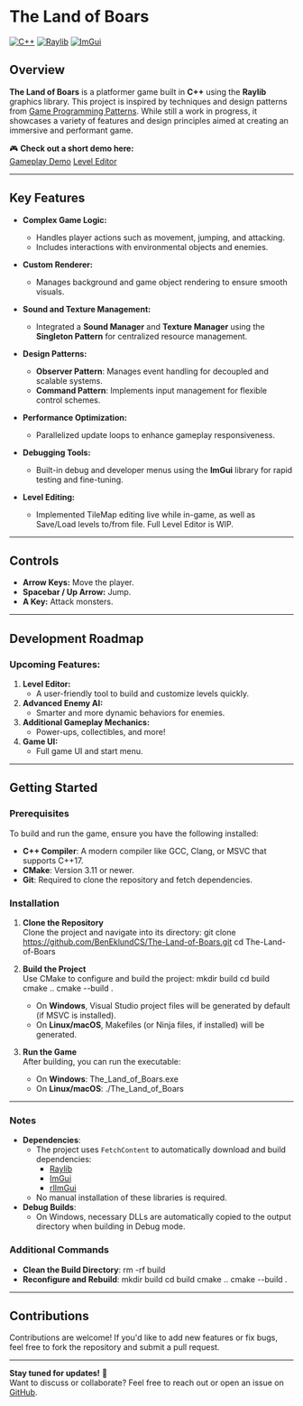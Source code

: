 # The Land of Boars

[![C++](https://img.shields.io/badge/C++-00599C?style=for-the-badge&logo=cplusplus&logoColor=white)](https://cplusplus.com/) 
[![Raylib](https://img.shields.io/badge/Raylib-FA8B00?style=for-the-badge&logo=raylib&logoColor=white)](https://www.raylib.com/) 
[![ImGui](https://img.shields.io/badge/ImGui-009DFF?style=for-the-badge&logo=imgui&logoColor=white)](https://github.com/ocornut/imgui) 

## Overview
**The Land of Boars** is a platformer game built in **C++** using the **Raylib** graphics library. This project is inspired by techniques and design patterns from [Game Programming Patterns](https://gameprogrammingpatterns.com/). While still a work in progress, it showcases a variety of features and design principles aimed at creating an immersive and performant game.

🎮 **Check out a short demo here:**  
[Gameplay Demo](https://www.youtube.com/watch?v=zfADrx9wfsA)
[Level Editor](https://www.youtube.com/watch?v=1qH6dVuWXyU)

---

## Key Features
- **Complex Game Logic:**
  - Handles player actions such as movement, jumping, and attacking.
  - Includes interactions with environmental objects and enemies.

- **Custom Renderer:**
  - Manages background and game object rendering to ensure smooth visuals.

- **Sound and Texture Management:**
  - Integrated a **Sound Manager** and **Texture Manager** using the **Singleton Pattern** for centralized resource management.

- **Design Patterns:**
  - **Observer Pattern**: Manages event handling for decoupled and scalable systems.
  - **Command Pattern**: Implements input management for flexible control schemes.

- **Performance Optimization:**
  - Parallelized update loops to enhance gameplay responsiveness.

- **Debugging Tools:**
  - Built-in debug and developer menus using the **ImGui** library for rapid testing and fine-tuning.

- **Level Editing:**
  - Implemented TileMap editing live while in-game, as well as Save/Load levels to/from file. Full Level Editor is WIP.

---

## Controls
- **Arrow Keys:** Move the player.
- **Spacebar / Up Arrow:** Jump.
- **A Key:** Attack monsters.

---

## Development Roadmap

### Upcoming Features:
1. **Level Editor:**
   - A user-friendly tool to build and customize levels quickly.
2. **Advanced Enemy AI:**
   - Smarter and more dynamic behaviors for enemies.
3. **Additional Gameplay Mechanics:**
   - Power-ups, collectibles, and more!
4. **Game UI:**
   - Full game UI and start menu.

---

## Getting Started

### Prerequisites
To build and run the game, ensure you have the following installed:
- **C++ Compiler**: A modern compiler like GCC, Clang, or MSVC that supports C++17.
- **CMake**: Version 3.11 or newer.
- **Git**: Required to clone the repository and fetch dependencies.

### Installation

1. **Clone the Repository**  
   Clone the project and navigate into its directory:
   git clone https://github.com/BenEklundCS/The-Land-of-Boars.git
   cd The-Land-of-Boars

2. **Build the Project**  
   Use CMake to configure and build the project:
   mkdir build
   cd build
   cmake ..
   cmake --build .

    - On **Windows**, Visual Studio project files will be generated by default (if MSVC is installed).
    - On **Linux/macOS**, Makefiles (or Ninja files, if installed) will be generated.

3. **Run the Game**  
   After building, you can run the executable:
    - On **Windows**:
      The_Land_of_Boars.exe
    - On **Linux/macOS**:
      ./The_Land_of_Boars

---

### Notes
- **Dependencies**:
    - The project uses `FetchContent` to automatically download and build dependencies:
        - [Raylib](https://github.com/raysan5/raylib)
        - [ImGui](https://github.com/ocornut/imgui)
        - [rlImGui](https://github.com/raylib-extras/rlImGui)
    - No manual installation of these libraries is required.
- **Debug Builds**:
    - On Windows, necessary DLLs are automatically copied to the output directory when building in Debug mode.

### Additional Commands
- **Clean the Build Directory**:
  rm -rf build
- **Reconfigure and Rebuild**:
  mkdir build
  cd build
  cmake ..
  cmake --build .

---

## Contributions
Contributions are welcome! If you'd like to add new features or fix bugs, feel free to fork the repository and submit a pull request.

---

**Stay tuned for updates!** 🚀  
Want to discuss or collaborate? Feel free to reach out or open an issue on [GitHub](https://github.com/BenEklundCS/The-Land-of-Boars/issues).

